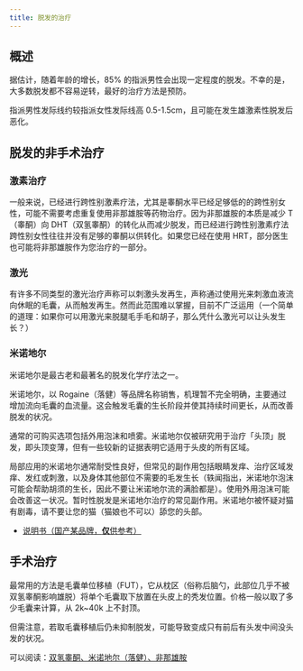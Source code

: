 ```yaml
---
title: 脱发的治疗
---
```


## 概述

据估计，随着年龄的增长，85% 的指派男性会出现一定程度的脱发。不幸的是，大多数脱发都不容易逆转，最好的治疗方法是预防。

指派男性发际线约较指派女性发际线高 0.5-1.5cm，且可能在发生雄激素性脱发后恶化。

## 脱发的非手术治疗

### 激素治疗

一般来说，已经进行跨性别激素疗法，尤其是睾酮水平已经足够低的的跨性别女性，可能不需要考虑重复使用非那雄胺等药物治疗。因为非那雄胺的本质是减少 T（睾酮）向
DHT（双氢睾酮）的转化从而减少脱发，而已经进行跨性别激素疗法跨性别女性往往并没有足够的睾酮以供转化。如果您已经在使用
HRT，部分医生也可能将非那雄胺作为您治疗的一部分。

### 激光

有许多不同类型的激光治疗声称可以刺激头发再生，声称通过使用光来刺激血液流向休眠的毛囊，从而触发再生。然而此范围难以掌握，目前不广泛运用（一个简单的道理：如果你可以用激光来脱腿毛手毛和胡子，那么凭什么激光可以让头发生长？）

### 米诺地尔

米诺地尔是最古老和最著名的脱发化学疗法之一。

米诺地尔，以
Rogaine（落健）等品牌名称销售，机理暂不完全明确，主要通过增加流向毛囊的血流量。这会触发毛囊的生长阶段并使其持续时间更长，从而改善脱发的状况。

通常的可购买选项包括外用泡沫和喷雾。米诺地尔仅被研究用于治疗「头顶」脱发，即头顶变薄，但有一些较新的证据表明它适用于头皮的所有区域。

局部应用的米诺地尔通常耐受性良好，但常见的副作用包括眼睛发痒、治疗区域发痒、发红或刺激，以及身体其他部位不需要的毛发生长（轶闻指出，米诺地尔泡沫可能会帮助胡须的生长，因此不要让米诺地尔流的满脸都是）。使用外用泡沫可能会改善这一状况。暂时性脱发是米诺地尔治疗的常见副作用。米诺地尔被怀疑对猫有剧毒，请不要让您的猫（猫娘也不可以）舔您的头部。

- [说明书（国产某品牌，**仅**供参考）](/images/medicine/hair-loss-med/minoxidil.jpg)

## 手术治疗

最常用的方法是毛囊单位移植（FUT），它从枕区（俗称后脑勺，此部位几乎不被双氢睾酮影响雄脱）将单个毛囊取下放置在头皮上的秃发位置。价格一般以取了多少毛囊来计算，从
2k~40k 上不封顶。

但需注意，若取毛囊移植后仍未抑制脱发，可能导致变成只有前后有头发中间没头发的状况。

可以阅读：[双氢睾酮、米诺地尔（落健）、非那雄胺](https://ftm.wiki/archives/484)
